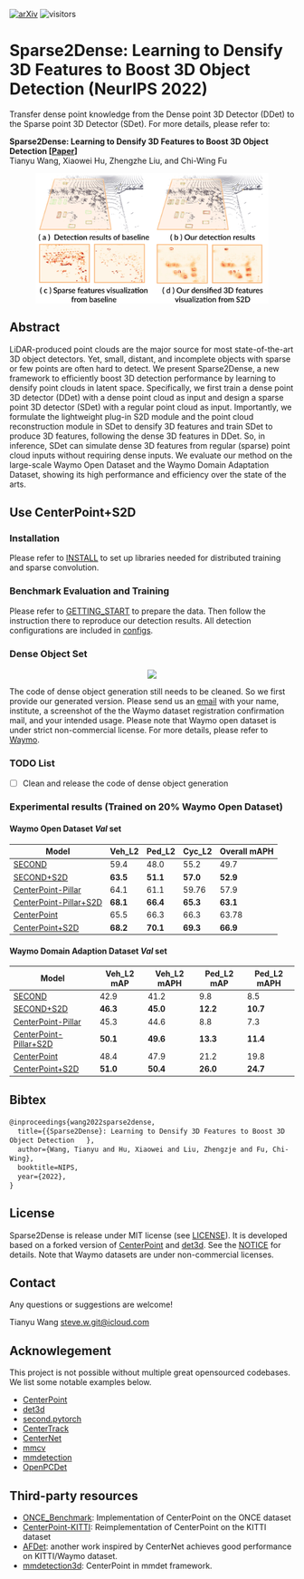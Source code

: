[![arXiv](https://img.shields.io/badge/arXiv-Paper-<COLOR>.svg)](https://arxiv.org/abs/2211.13067)
![visitors](https://visitor-badge.glitch.me/badge?page_id=stevewongv/sparse2dense)

# Sparse2Dense: Learning to Densify 3D Features to Boost 3D Object Detection    (NeurIPS 2022)


Transfer dense point knowledge from the Dense point 3D Detector (DDet) to the Sparse point 3D Detector (SDet). For more details, please refer to: 

**Sparse2Dense: Learning to Densify 3D Features to Boost 3D Object Detection    [[Paper](https://openreview.net/pdf?id=P6uZ7agiyCT)]** <br />
Tianyu Wang, Xiaowei Hu, Zhengzhe Liu, and Chi-Wing Fu<br />

<p align="center"> <img src='docs/Teaser.png' align="center" height="230px"> </p>





## Abstract
LiDAR-produced point clouds are the major source for most state-of-the-art 3D object detectors. Yet, small, distant, and incomplete objects with sparse or few points are often hard to detect. We present Sparse2Dense, a new framework to efficiently boost 3D detection performance by learning to densify point clouds in latent space. Specifically, we first train a dense point 3D detector (DDet) with a dense point cloud as input and design a sparse point 3D detector (SDet) with a regular point cloud as input. Importantly, we formulate the lightweight plug-in S2D module and the point cloud reconstruction module in SDet to densify 3D features and train SDet to produce 3D features, following the dense 3D features in DDet. So, in inference, SDet can simulate dense 3D features from regular (sparse) point cloud inputs without requiring dense inputs. We evaluate our method on the large-scale Waymo Open Dataset and the Waymo Domain Adaptation Dataset, showing its high performance and efficiency over the state of the arts.


## Use CenterPoint+S2D

### Installation

Please refer to [INSTALL](docs/INSTALL.md) to set up libraries needed for distributed training and sparse convolution.

### Benchmark Evaluation and Training 

Please refer to [GETTING_START](docs/GETTING_START.md) to prepare the data. Then follow the instruction there to reproduce our detection results. All detection configurations are included in [configs](configs).

### Dense Object Set
<p align="center"> <img src='docs/dense_obj_gen.gif' align="center" height="230px"> </p>

The code of dense object generation still needs to be cleaned. So we first provide our generated version. Please send us an [email](mailto:steve.w.git@icloud.com) with your name, institute, a screenshot of the the Waymo dataset registration confirmation mail, and your intended usage. Please note that Waymo open dataset is under strict non-commercial license. For more details, please refer to [Waymo](docs/WAYMO.md). 

### TODO List
- [ ] Clean and release the code of dense object generation  

### Experimental results (Trained on 20% Waymo Open Dataset)
#### Waymo Open Dataset *Val* set
| Model    | Veh_L2 | Ped_L2 | Cyc_L2  | Overall mAPH   |
|------------|----|--------|---------|--------|
| [SECOND](configs/waymo/voxelnet/waymo_centerpoint_second_3x_interval_5.py) | 59.4 | 48.0 | 55.2 | 49.7 |  
| [SECOND+S2D](configs/waymo/voxelnet/waymo_centerpoint_second_3x_distill_interval_5.py) | **63.5** | **51.1** | **57.0** | **52.9** | 
| [CenterPoint-Pillar](configs/waymo/pp/waymo_centerpoint_pp_two_pfn_stride1_3x_distill_interval_5.py) | 64.1 | 61.1 | 59.76 | 57.9 | 
| [CenterPoint-Pillar+S2D](configs/waymo/pp/two_stage/waymo_centerpoint_pp_two_pfn_stride1_two_stage_bev_distill_interval_5) | **68.1** | **66.4** | **65.3** | **63.1** | 
| [CenterPoint](configs/waymo/voxelnet/two_stage/waymo_centerpoint_voxelnet_two_stage_interval_5.py) | 65.5 | 66.3 | 66.3 | 63.78 |
| [CenterPoint+S2D](configs/waymo/voxelnet/two_stage/waymo_centerpoint_voxelnet_two_stage_distill_interval_5.py)| **68.2** | **70.1** |  **69.3**| **66.9** |

#### Waymo Domain Adaption Dataset *Val* set


| Model  | Veh_L2 mAP | Veh_L2 mAPH |  Ped_L2 mAP | Ped_L2 mAPH   |      
|------------|----|----|----|---------|
| [SECOND](configs/waymo/voxelnet/waymo_centerpoint_second_3x_interval_5.py) | 42.9 | 41.2 | 9.8 | 8.5 | 
| [SECOND+S2D](configs/waymo/voxelnet/waymo_centerpoint_second_3x_distill_interval_5.py) | **46.3** | **45.0** |  **12.2**| **10.7**|
| [CenterPoint-Pillar](configs/waymo/pp/waymo_centerpoint_pp_two_pfn_stride1_3x_distill_interval_5.py) | 45.3 | 44.6 | 8.8 | 7.3 | 
| [CenterPoint-Pillar+S2D](configs/waymo/pp/two_stage/waymo_centerpoint_pp_two_pfn_stride1_two_stage_bev_distill_interval_5) |  **50.1** | **49.6** |  **13.3** | **11.4**|
| [CenterPoint](configs/waymo/voxelnet/two_stage/waymo_centerpoint_voxelnet_two_stage_interval_5.py) | 48.4 | 47.9 | 21.2 | 19.8 | 
| [CenterPoint+S2D](configs/waymo/voxelnet/two_stage/waymo_centerpoint_voxelnet_two_stage_distill_interval_5.py) | **51.0** | **50.4** |  **26.0**| **24.7**|

## Bibtex
```
@inproceedings{wang2022sparse2dense,
  title={{Sparse2Dense}: Learning to Densify 3D Features to Boost 3D Object Detection   },
  author={Wang, Tianyu and Hu, Xiaowei and Liu, Zhengzje and Fu, Chi-Wing},
  booktitle=NIPS,
  year={2022},
}
```

## License

Sparse2Dense is release under MIT license (see [LICENSE](LICENSE)). It is developed based on a forked version of [CenterPoint](https://github.com/tianweiy/CenterPoint/tree/5b0e574a4478086ee9686702456aaca4f4115caa) and [det3d](https://github.com/tianweiy/CenterPoint/tree/5b0e574a4478086ee9686702456aaca4f4115caa).  See the [NOTICE](docs/NOTICE) for details. Note that Waymo datasets are under non-commercial licenses. 



## Contact
Any questions or suggestions are welcome! 

Tianyu Wang [steve.w.git@icloud.com](mailto:steve.w.vision@git.com) 

## Acknowlegement
This project is not possible without multiple great opensourced codebases. We list some notable examples below.  

* [CenterPoint](https://github.com/tianweiy/CenterPoint)
* [det3d](https://github.com/poodarchu/det3d)
* [second.pytorch](https://github.com/traveller59/second.pytorch)
* [CenterTrack](https://github.com/xingyizhou/CenterTrack)
* [CenterNet](https://github.com/xingyizhou/CenterNet) 
* [mmcv](https://github.com/open-mmlab/mmcv)
* [mmdetection](https://github.com/open-mmlab/mmdetection)
* [OpenPCDet](https://github.com/open-mmlab/OpenPCDet)

## Third-party resources

- [ONCE_Benchmark](https://github.com/PointsCoder/ONCE_Benchmark): Implementation of CenterPoint on the ONCE dataset 
- [CenterPoint-KITTI](https://github.com/tianweiy/CenterPoint-KITTI): Reimplementation of CenterPoint on the KITTI dataset 
- [AFDet](https://arxiv.org/abs/2006.12671): another work inspired by CenterNet achieves good performance on KITTI/Waymo dataset. 
- [mmdetection3d](https://github.com/open-mmlab/mmdetection3d/tree/master/configs/centerpoint): CenterPoint in mmdet framework. 
